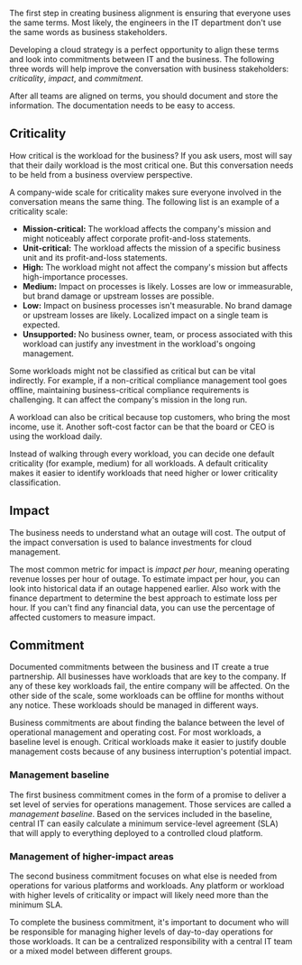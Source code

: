 The first step in creating business alignment is ensuring that everyone uses the same terms. Most likely, the engineers in the IT department don't use the same words as business stakeholders. 

Developing a cloud strategy is a perfect opportunity to align these terms and look into commitments between IT and the business. The following three words will help improve the conversation with business stakeholders: *criticality*, *impact*, and *commitment*.

After all teams are aligned on terms, you should document and store the information. The documentation needs to be easy to access.

## Criticality

How critical is the workload for the business? If you ask users, most will say that their daily workload is the most critical one. But this conversation needs to be held from a business overview perspective.

A company-wide scale for criticality makes sure everyone involved in the conversation means the same thing. The following list is an example of a criticality scale:

- **Mission-critical:** The workload affects the company's mission and might noticeably affect corporate profit-and-loss statements.
- **Unit-critical:** The workload affects the mission of a specific business unit and its profit-and-loss statements.
- **High:** The workload might not affect the company's mission but affects high-importance processes.
- **Medium:** Impact on processes is likely. Losses are low or immeasurable, but brand damage or upstream losses are possible.
- **Low:** Impact on business processes isn't measurable. No brand damage or upstream losses are likely. Localized impact on a single team is expected.
- **Unsupported:** No business owner, team, or process associated with this workload can justify any investment in the workload's ongoing management.

Some workloads might not be classified as critical but can be vital indirectly. For example, if a non-critical compliance management tool goes offline, maintaining business-critical compliance requirements is challenging. It can affect the company's mission in the long run.

A workload can also be critical because top customers, who bring the most income, use it. Another soft-cost factor can be that the board or CEO is using the workload daily.

Instead of walking through every workload, you can decide one default criticality (for example, medium) for all workloads. A default criticality makes it easier to identify workloads that need higher or lower criticality classification.

## Impact

The business needs to understand what an outage will cost. The output of the impact conversation is used to balance investments for cloud management.

The most common metric for impact is *impact per hour*, meaning operating revenue losses per hour of outage. To estimate impact per hour, you can look into historical data if an outage happened earlier. Also work with the finance department to determine the best approach to estimate loss per hour. If you can't find any financial data, you can use the percentage of affected customers to measure impact.

## Commitment

Documented commitments between the business and IT create a true partnership. All businesses have workloads that are key to the company. If any of these key workloads fail, the entire company will be affected. On the other side of the scale, some workloads can be offline for months without any notice. These workloads should be managed in different ways.

Business commitments are about finding the balance between the level of operational management and operating cost. For most workloads, a baseline level is enough. Critical workloads make it easier to justify double management costs because of any business interruption's potential impact.

### Management baseline

The first business commitment comes in the form of a promise to deliver a set level of servies for operations management. Those services are called a *management baseline*. Based on the services included in the baseline, central IT can easily calculate a minimum service-level agreement (SLA) that will apply to everything deployed to a controlled cloud platform.

### Management of higher-impact areas

The second business commitment focuses on what else is needed from operations for various platforms and workloads. Any platform or workload with higher levels of criticality or impact will likely need more than the minimum SLA. 

To complete the business commitment, it's important to document who will be responsible for managing higher levels of day-to-day operations for those workloads. It can be a centralized responsibility with a central IT team or a mixed model between different groups.



